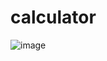 # calculator

![image](https://github.com/user-attachments/assets/790bc81d-1286-49b8-91b8-07a6dd13ea64)
